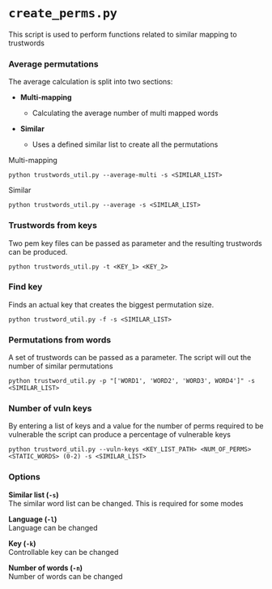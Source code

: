 # `create_perms.py`

This script is used to perform functions related to similar mapping to trustwords

### Average permutations

The average calculation is split into two sections:

 - **Multi-mapping**
   - Calculating the average number of multi mapped words

 - **Similar**
    - Uses a defined similar list to create all the permutations

Multi-mapping
```
python trustwords_util.py --average-multi -s <SIMILAR_LIST>
```

Similar
```
python trustwords_util.py --average -s <SIMILAR_LIST>
```
        
### Trustwords from keys

Two pem key files can be passed as parameter and the resulting trustwords can be produced.

```
python trustwords_util.py -t <KEY_1> <KEY_2>
```

### Find key
Finds an actual key that creates the biggest permutation size.

```
python trustword_util.py -f -s <SIMILAR_LIST>
```

### Permutations from words
A set of trustwords can be passed as a parameter. The script will out the number of similar permutations

```
python trustword_util.py -p "['WORD1', 'WORD2', 'WORD3', WORD4']" -s <SIMILAR_LIST>
```

### Number of vuln keys
By entering a list of keys and a value for the number of perms required to be vulnerable the script can produce a percentage of vulnerable keys

```
python trustword_util.py --vuln-keys <KEY_LIST_PATH> <NUM_OF_PERMS> <STATIC_WORDS> (0-2) -s <SIMILAR_LIST>
```

### Options

**Similar list (`-s`)**
<br/>
The similar word list can be changed. This is required for some modes

**Language (`-l`)** 
<br/>
Language can be changed

**Key (`-k`)**
<br/>
Controllable key can be changed

**Number of words (`-n`)**
<br/>
Number of words can be changed